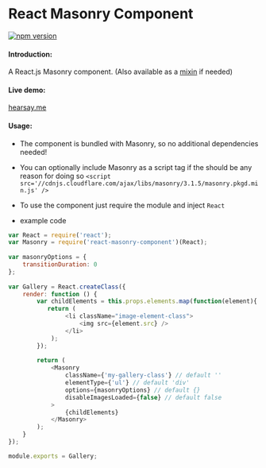 React Masonry Component
=======================

[![npm version](https://badge.fury.io/js/react-masonry-component.svg)](http://badge.fury.io/js/react-masonry-component)

#### Introduction:
A React.js Masonry component. (Also available as a [mixin](https://github.com/eiriklv/react-masonry-mixin) if needed)

#### Live demo:
[hearsay.me](http://www.hearsay.me)

#### Usage:

* The component is bundled with Masonry, so no additional dependencies needed!
* You can optionally include Masonry as a script tag if the should be any reason for doing so
`<script src='//cdnjs.cloudflare.com/ajax/libs/masonry/3.1.5/masonry.pkgd.min.js' />`

* To use the component just require the module and inject `React`

* example code

```js 
var React = require('react');
var Masonry = require('react-masonry-component')(React);
 
var masonryOptions = {
    transitionDuration: 0
};
 
var Gallery = React.createClass({
    render: function () {
        var childElements = this.props.elements.map(function(element){
           return (
                <li className="image-element-class">
                    <img src={element.src} />
                </li>
            );
        });
        
        return (
            <Masonry
                className={'my-gallery-class'} // default ''
                elementType={'ul'} // default 'div'
                options={masonryOptions} // default {}
                disableImagesLoaded={false} // default false
            >
                {childElements}
            </Masonry>
        );
    }
});

module.exports = Gallery;
```
